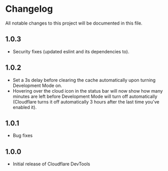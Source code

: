 # Changelog

All notable changes to this project will be documented in this file.

## **1.0.3**

- Security fixes (updated eslint and its dependencies to).

## **1.0.2**

- Set a 3s delay before clearing the cache automatically upon turning Development Mode on.
- Hovering over the cloud icon in the status bar will now show how many minutes are left before Development Mode will turn off automatically (Cloudflare turns it off automatically 3 hours after the last time you've enabled it).

## **1.0.1**

- Bug fixes

## **1.0.0**

- Initial release of Cloudflare DevTools
